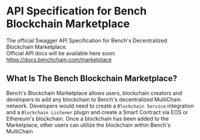 # API Specification for Bench Blockchain Marketplace

The official Swagger API Specification for Bench's Decentralized Blockchain Marketplace. <br />
Official API docs will be available here soon: https://docs.benchchain.com/marketplace

## What Is The Bench Blockchain Marketplace?

Bench's Blockchain Marketplace allows users, blockchain creators and developers to add any blockchain to Bench's decentralized MultiChain network. Developers would need to create a ```Blockchain Service``` integration and a ```Blockchain Listener``` plugin and create a Smart Contract via EOS or Ethereum's blockchain. Once a blockchain has been added to the Marketplace, other users can utilize the blockchain within Bench's MultiChain

